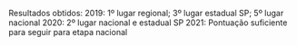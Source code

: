 Resultados obtidos:
2019:
1º lugar regional;
3º lugar estadual SP;
5º lugar nacional
2020:
2º lugar nacional e estadual SP
2021:
Pontuação suficiente para seguir
para etapa nacional
